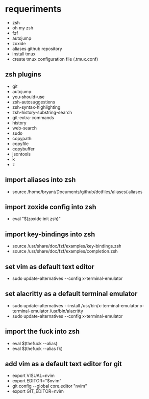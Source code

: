 # requeriments

- zsh
- oh my zsh
- fzf
- autojump
- zoxide
- aliases github repository
- install tmux
- create tmux configuration file (.tmux.conf)

## zsh plugins

- git
- autojump
- you-should-use
- zsh-autosuggestions
- zsh-syntax-highlighting
- zsh-history-substring-search
- git-extra-commands
- history
- web-search
- sudo
- copypath
- copyfile
- copybuffer
- jsontools
- k
- z

## import aliases into zsh

- source /home/bryant/Documents/github/dotfiles/aliases/.aliases

## import zoxide config into zsh

- eval "$(zoxide init zsh)"

## import key-bindings into zsh

- source /usr/share/doc/fzf/examples/key-bindings.zsh
- source /usr/share/doc/fzf/examples/completion.zsh

## set vim as default text editor

- sudo update-alternatives --config x-terminal-emulator

## set alacritty as a default terminal emulator

- sudo update-alternatives --install /usr/bin/x-terminal-emulator
  x-terminal-emulator /usr/bin/alacritty
- sudo update-alternatives --config x-terminal-emulator

## import the fuck into zsh

- eval $(thefuck --alias)
- eval $(thefuck --alias fk)

## add vim as a default text editor for git

- export VISUAL=nvim
- export EDITOR="$nvim"
- git config --global core.editor "nvim"
- export GIT_EDITOR=nvim
